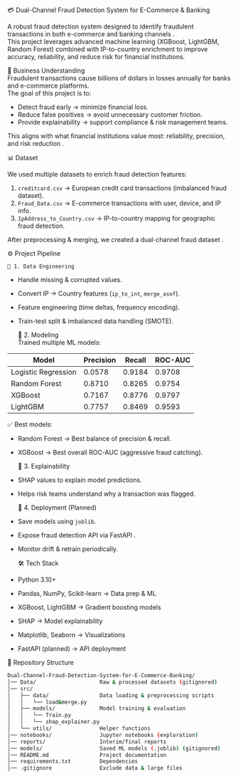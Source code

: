   💳 Dual-Channel Fraud Detection System for E-Commerce & Banking  

A robust   fraud detection system   designed to identify fraudulent transactions in both   e-commerce   and   banking channels  .  
This project leverages advanced   machine learning (XGBoost, LightGBM, Random Forest)   combined with   IP-to-country enrichment   to improve accuracy, reliability, and reduce risk for financial institutions.  


   📌 Business Understanding  
Fraudulent transactions cause   billions of dollars in losses annually   for banks and e-commerce platforms.  
The goal of this project is to:  

-   Detect fraud early   → minimize financial loss.  
-   Reduce false positives   → avoid unnecessary customer friction.  
-   Provide explainability   → support compliance & risk management teams.  

This aligns with what financial institutions value most:   reliability, precision, and risk reduction  .  


   📊 Dataset  

We used multiple datasets to enrich fraud detection features:  

1.   `creditcard.csv`   → European credit card transactions (imbalanced fraud dataset).  
2.   `Fraud_Data.csv`   → E-commerce transactions with user, device, and IP info.  
3.   `IpAddress_to_Country.csv`   → IP-to-country mapping for geographic fraud detection.  

After preprocessing & merging, we created a   dual-channel fraud dataset  .  


   ⚙️ Project Pipeline  

    🔹 1. Data Engineering  
- Handle missing & corrupted values.  
- Convert IP → Country features (`ip_to_int`, `merge_asof`).  
- Feature engineering (time deltas, frequency encoding).  
- Train-test split &   imbalanced data handling   (SMOTE).  

    🔹 2. Modeling  
Trained multiple ML models:  

| Model               | Precision | Recall | ROC-AUC |
|----------------------|-----------|--------|---------|
| Logistic Regression | 0.0578    | 0.9184 | 0.9708  |
| Random Forest       | 0.8710    | 0.8265 | 0.9754  |
| XGBoost             | 0.7167    | 0.8776 | 0.9797  |
| LightGBM            | 0.7757    | 0.8469 | 0.9593  |

✅   Best models:    
-   Random Forest   → Best balance of precision & recall.  
-   XGBoost   → Best overall ROC-AUC (aggressive fraud catching).  

    🔹 3. Explainability  
-   SHAP values   to explain model predictions.  
- Helps risk teams understand  why  a transaction was flagged.  

    🔹 4. Deployment (Planned)  
- Save models using `joblib`.  
- Expose fraud detection API via   FastAPI  .  
- Monitor drift & retrain periodically.  


   🛠️ Tech Stack  

-   Python 3.10+    
-   Pandas, NumPy, Scikit-learn   → Data prep & ML  
-   XGBoost, LightGBM   → Gradient boosting models  
-   SHAP   → Model explainability  
-   Matplotlib, Seaborn   → Visualizations  
-   FastAPI (planned)   → API deployment  


   📂 Repository Structure  

```bash
Dual-Channel-Fraud-Detection-System-for-E-Commerce-Banking/
│── Data/                    Raw & processed datasets (gitignored)
│── src/
│   ├── data/                Data loading & preprocessing scripts
│   │   └── load&merge.py
│   ├── models/              Model training & evaluation
│   │   └── Train.py
│   │   └── shap_explainer.py
│   └── utils/               Helper functions
│── notebooks/               Jupyter notebooks (exploration)
│── reports/                 Interim/final reports
│── models/                  Saved ML models (.joblib) (gitignored)
│── README.md                Project documentation
│── requirements.txt         Dependencies
│── .gitignore               Exclude data & large files
